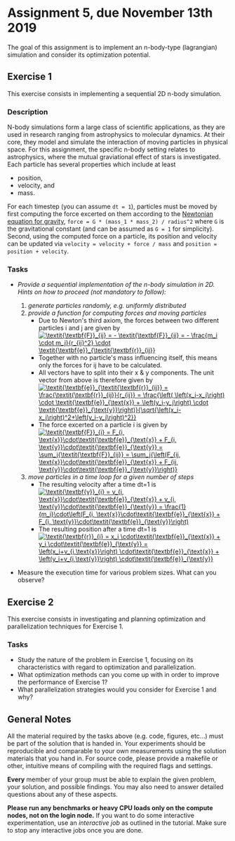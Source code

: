 # Assignment 5, due November 13th 2019

The goal of this assignment is to implement an n-body-type (lagrangian) simulation and consider its optimization potential.

## Exercise 1

This exercise consists in implementing a sequential 2D n-body simulation.

### Description

N-body simulations form a large class of scientific applications, as they are used in research ranging from astrophysics to molecular dynamics. At their core, they model and simulate the interaction of moving particles in physical space. For this assignment, the specific n-body setting relates to astrophysics, where the mutual graviational effect of stars is investigated. Each particle has several properties which include at least
- position,
- velocity, and
- mass.

For each timestep (you can assume `dt = 1`), particles must be moved by first computing the force excerted on them according to the [Newtonian equation for gravity](https://en.wikipedia.org/wiki/Newton%27s_law_of_universal_gravitation), `force = G * (mass_1 * mass_2) / radius^2` where `G` is the gravitational constant (and can be assumed as `G = 1` for simplicity). Second, using the computed force on a particle, its position and velocity can be updated via `velocity = velocity + force / mass` and `position = position + velocity`.

### Tasks

- _Provide a sequential implementation of the n-body simulation in 2D. Hints on how to proceed (not mandatory to follow):_
    1. _generate particles randomly, e.g. uniformly distributed_
    2. _provide a function for computing forces and moving particles_
        * Due to Newton's third axiom, the forces between two different particles i and j are given by
          <a href="https://www.codecogs.com/eqnedit.php?latex=\textit{\textbf{F}}_{ij}&space;=&space;-&space;\textit{\textbf{F}}_{ji}&space;=&space;-&space;\frac{m_i&space;\cdot&space;m_j}{r_{ij}^2}&space;\cdot&space;\textit{\textbf{e}}_{\textit{\textbf{r}}_{ij}}" target="_blank"><img src="https://latex.codecogs.com/gif.latex?\textit{\textbf{F}}_{ij}&space;=&space;-&space;\textit{\textbf{F}}_{ji}&space;=&space;-&space;\frac{m_i&space;\cdot&space;m_j}{r_{ij}^2}&space;\cdot&space;\textit{\textbf{e}}_{\textit{\textbf{r}}_{ij}}" title="\textit{\textbf{F}}_{ij} = - \textit{\textbf{F}}_{ji} = - \frac{m_i \cdot m_j}{r_{ij}^2} \cdot \textit{\textbf{e}}_{\textit{\textbf{r}}_{ij}}" /></a>
        * Together with no particle's mass influencing itself, this means only the forces for i<j or i>j have to be calculated.
        * All vectors have to split into their x & y components. The unit vector from above is therefore given by
          <a href="https://www.codecogs.com/eqnedit.php?latex=\textit{\textbf{e}}_{\textit{\textbf{r}}_{ij}}&space;=&space;\frac{\textit{\textbf{r}}_{ij}}{r_{ij}}&space;=&space;\frac{\left(&space;\left(x_i-x_j\right)&space;\cdot&space;\textit{\textbf{e}}_{\text{x}}&space;&plus;&space;\left(y_i-y_j\right)&space;\cdot&space;\textit{\textbf{e}}_{\text{y}}\right)}{\sqrt{\left(x_i-x_j\right)^2&plus;\left(y_i-y_j\right)^2}}" target="_blank"><img src="https://latex.codecogs.com/gif.latex?\textit{\textbf{e}}_{\textit{\textbf{r}}_{ij}}&space;=&space;\frac{\textit{\textbf{r}}_{ij}}{r_{ij}}&space;=&space;\frac{\left(&space;\left(x_i-x_j\right)&space;\cdot&space;\textit{\textbf{e}}_{\text{x}}&space;&plus;&space;\left(y_i-y_j\right)&space;\cdot&space;\textit{\textbf{e}}_{\text{y}}\right)}{\sqrt{\left(x_i-x_j\right)^2&plus;\left(y_i-y_j\right)^2}}" title="\textit{\textbf{e}}_{\textit{\textbf{r}}_{ij}} = \frac{\textit{\textbf{r}}_{ij}}{r_{ij}} = \frac{\left( \left(x_i-x_j\right) \cdot \textit{\textbf{e}}_{\text{x}} + \left(y_i-y_j\right) \cdot \textit{\textbf{e}}_{\text{y}}\right)}{\sqrt{\left(x_i-x_j\right)^2+\left(y_i-y_j\right)^2}}" /></a>
        * The force excerted on a particle i is given by                                                 
          <a href="https://www.codecogs.com/eqnedit.php?latex=\textit{\textbf{F}}_{i}&space;=&space;F_{i,&space;\text{x}}\cdot\textit{\textbf{e}}_{\text{x}}&space;&plus;&space;F_{i,&space;\text{y}}\cdot\textit{\textbf{e}}_{\text{y}}&space;=&space;\sum_j{\textit{\textbf{F}}_{ij}}&space;=&space;\sum_j{\left(F_{ij,&space;\text{x}}\cdot\textit{\textbf{e}}_{\text{x}}&space;&plus;&space;F_{ij,&space;\text{y}}\cdot\textit{\textbf{e}}_{\text{y}}\right)}" target="_blank"><img src="https://latex.codecogs.com/gif.latex?\textit{\textbf{F}}_{i}&space;=&space;F_{i,&space;\text{x}}\cdot\textit{\textbf{e}}_{\text{x}}&space;&plus;&space;F_{i,&space;\text{y}}\cdot\textit{\textbf{e}}_{\text{y}}&space;=&space;\sum_j{\textit{\textbf{F}}_{ij}}&space;=&space;\sum_j{\left(F_{ij,&space;\text{x}}\cdot\textit{\textbf{e}}_{\text{x}}&space;&plus;&space;F_{ij,&space;\text{y}}\cdot\textit{\textbf{e}}_{\text{y}}\right)}" title="\textit{\textbf{F}}_{i} = F_{i, \text{x}}\cdot\textit{\textbf{e}}_{\text{x}} + F_{i, \text{y}}\cdot\textit{\textbf{e}}_{\text{y}} = \sum_j{\textit{\textbf{F}}_{ij}} = \sum_j{\left(F_{ij, \text{x}}\cdot\textit{\textbf{e}}_{\text{x}} + F_{ij, \text{y}}\cdot\textit{\textbf{e}}_{\text{y}}\right)}" /></a>
    3. _move particles in a time loop for a given number of steps_ 
        * The resulting velocity after a time dt=1 is                                      
          <a href="https://www.codecogs.com/eqnedit.php?latex=\textit{\textbf{v}}_{i}&space;=&space;v_{i,&space;\text{x}}\cdot\textit{\textbf{e}}_{\text{x}}&space;&plus;&space;v_{i,&space;\text{y}}\cdot\textit{\textbf{e}}_{\text{y}}&space;=&space;\frac{1}{m_i}\cdot\left(F_{i,&space;\text{x}}\cdot\textit{\textbf{e}}_{\text{x}}&space;&plus;&space;F_{i,&space;\text{y}}\cdot\textit{\textbf{e}}_{\text{y}}\right)" target="_blank"><img src="https://latex.codecogs.com/gif.latex?\textit{\textbf{v}}_{i}&space;=&space;v_{i,&space;\text{x}}\cdot\textit{\textbf{e}}_{\text{x}}&space;&plus;&space;v_{i,&space;\text{y}}\cdot\textit{\textbf{e}}_{\text{y}}&space;=&space;\frac{1}{m_i}\cdot\left(F_{i,&space;\text{x}}\cdot\textit{\textbf{e}}_{\text{x}}&space;&plus;&space;F_{i,&space;\text{y}}\cdot\textit{\textbf{e}}_{\text{y}}\right)" title="\textit{\textbf{v}}_{i} = v_{i, \text{x}}\cdot\textit{\textbf{e}}_{\text{x}} + v_{i, \text{y}}\cdot\textit{\textbf{e}}_{\text{y}} = \frac{1}{m_i}\cdot\left(F_{i, \text{x}}\cdot\textit{\textbf{e}}_{\text{x}} + F_{i, \text{y}}\cdot\textit{\textbf{e}}_{\text{y}}\right)" /></a>
        * The resulting position after a time dt=1 is                                   
          <a href="https://www.codecogs.com/eqnedit.php?latex=\textit{\textbf{r}}_{i}&space;=&space;x_i&space;\cdot\textit{\textbf{e}}_{\text{x}}&space;&plus;&space;y_i&space;\cdot\textit{\textbf{e}}_{\text{y}}&space;=&space;\left(x_i&plus;v_{i,\text{x}}\right)&space;\cdot\textit{\textbf{e}}_{\text{x}}&space;&plus;&space;\left(y_i&plus;v_{i,\text{y}}\right)&space;\cdot\textit{\textbf{e}}_{\text{y}}" target="_blank"><img src="https://latex.codecogs.com/gif.latex?\textit{\textbf{r}}_{i}&space;=&space;x_i&space;\cdot\textit{\textbf{e}}_{\text{x}}&space;&plus;&space;y_i&space;\cdot\textit{\textbf{e}}_{\text{y}}&space;=&space;\left(x_i&plus;v_{i,\text{x}}\right)&space;\cdot\textit{\textbf{e}}_{\text{x}}&space;&plus;&space;\left(y_i&plus;v_{i,\text{y}}\right)&space;\cdot\textit{\textbf{e}}_{\text{y}}" title="\textit{\textbf{r}}_{i} = x_i \cdot\textit{\textbf{e}}_{\text{x}} + y_i \cdot\textit{\textbf{e}}_{\text{y}} = \left(x_i+v_{i,\text{x}}\right) \cdot\textit{\textbf{e}}_{\text{x}} + \left(y_i+v_{i,\text{y}}\right) \cdot\textit{\textbf{e}}_{\text{y}}" /></a>
 
- Measure the execution time for various problem sizes. What can you observe?

## Exercise 2

This exercise consists in investigating and planning optimization and parallelization techniques for Exercise 1.

### Tasks

- Study the nature of the problem in Exercise 1, focusing on its characteristics with regard to optimization and parallelization.
- What optimization methods can you come up with in order to improve the performance of Exercise 1?
- What parallelization strategies would you consider for Exercise 1 and why?

## General Notes

All the material required by the tasks above (e.g. code, figures, etc...) must be part of the solution that is handed in. Your experiments should be reproducible and comparable to your own measurements using the solution materials that you hand in. For source code, please provide a makefile or other, intuitive means of compiling with the required flags and settings.

**Every** member of your group must be able to explain the given problem, your solution, and possible findings. You may also need to answer detailed questions about any of these aspects.

**Please run any benchmarks or heavy CPU loads only on the compute nodes, not on the login node.**
If you want to do some interactive experimentation, use an *interactive job* as outlined in the tutorial. Make sure to stop any interactive jobs once you are done.
